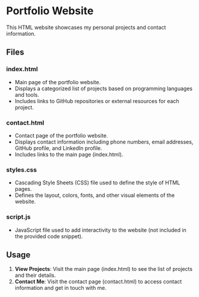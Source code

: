# Portfolio Website

This HTML website showcases my personal projects and contact information.

## Files

### index.html
- Main page of the portfolio website.
- Displays a categorized list of projects based on programming languages and tools.
- Includes links to GitHub repositories or external resources for each project.

### contact.html
- Contact page of the portfolio website.
- Displays contact information including phone numbers, email addresses, GitHub profile, and LinkedIn profile.
- Includes links to the main page (index.html).

### styles.css
- Cascading Style Sheets (CSS) file used to define the style of HTML pages.
- Defines the layout, colors, fonts, and other visual elements of the website.

### script.js
- JavaScript file used to add interactivity to the website (not included in the provided code snippet).

## Usage

1. **View Projects**: Visit the main page (index.html) to see the list of projects and their details.
2. **Contact Me**: Visit the contact page (contact.html) to access contact information and get in touch with me.
